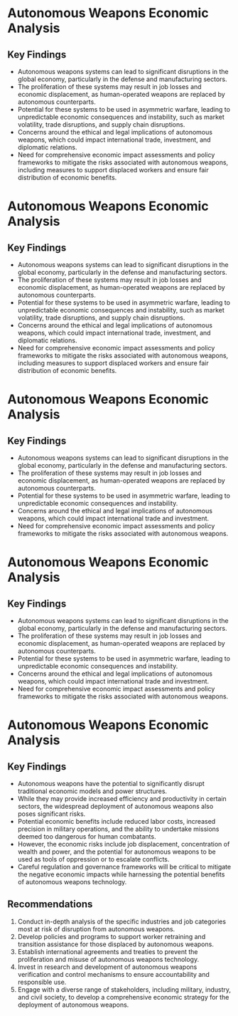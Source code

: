 # Autonomous Weapons Economic Analysis

## Key Findings
- Autonomous weapons systems can lead to significant disruptions in the global economy, particularly in the defense and manufacturing sectors.
- The proliferation of these systems may result in job losses and economic displacement, as human-operated weapons are replaced by autonomous counterparts.
- Potential for these systems to be used in asymmetric warfare, leading to unpredictable economic consequences and instability, such as market volatility, trade disruptions, and supply chain disruptions.
- Concerns around the ethical and legal implications of autonomous weapons, which could impact international trade, investment, and diplomatic relations.
- Need for comprehensive economic impact assessments and policy frameworks to mitigate the risks associated with autonomous weapons, including measures to support displaced workers and ensure fair distribution of economic benefits.
# Autonomous Weapons Economic Analysis

## Key Findings
- Autonomous weapons systems can lead to significant disruptions in the global economy, particularly in the defense and manufacturing sectors.
- The proliferation of these systems may result in job losses and economic displacement, as human-operated weapons are replaced by autonomous counterparts.
- Potential for these systems to be used in asymmetric warfare, leading to unpredictable economic consequences and instability, such as market volatility, trade disruptions, and supply chain disruptions.
- Concerns around the ethical and legal implications of autonomous weapons, which could impact international trade, investment, and diplomatic relations.
- Need for comprehensive economic impact assessments and policy frameworks to mitigate the risks associated with autonomous weapons, including measures to support displaced workers and ensure fair distribution of economic benefits.
# Autonomous Weapons Economic Analysis

## Key Findings
- Autonomous weapons systems can lead to significant disruptions in the global economy, particularly in the defense and manufacturing sectors.
- The proliferation of these systems may result in job losses and economic displacement, as human-operated weapons are replaced by autonomous counterparts.
- Potential for these systems to be used in asymmetric warfare, leading to unpredictable economic consequences and instability.
- Concerns around the ethical and legal implications of autonomous weapons, which could impact international trade and investment.
- Need for comprehensive economic impact assessments and policy frameworks to mitigate the risks associated with autonomous weapons.
# Autonomous Weapons Economic Analysis

## Key Findings
- Autonomous weapons systems can lead to significant disruptions in the global economy, particularly in the defense and manufacturing sectors.
- The proliferation of these systems may result in job losses and economic displacement, as human-operated weapons are replaced by autonomous counterparts.
- Potential for these systems to be used in asymmetric warfare, leading to unpredictable economic consequences and instability.
- Concerns around the ethical and legal implications of autonomous weapons, which could impact international trade and investment.
- Need for comprehensive economic impact assessments and policy frameworks to mitigate the risks associated with autonomous weapons.
# Autonomous Weapons Economic Analysis

## Key Findings
- Autonomous weapons have the potential to significantly disrupt traditional economic models and power structures.
- While they may provide increased efficiency and productivity in certain sectors, the widespread deployment of autonomous weapons also poses significant risks.
- Potential economic benefits include reduced labor costs, increased precision in military operations, and the ability to undertake missions deemed too dangerous for human combatants.
- However, the economic risks include job displacement, concentration of wealth and power, and the potential for autonomous weapons to be used as tools of oppression or to escalate conflicts.
- Careful regulation and governance frameworks will be critical to mitigate the negative economic impacts while harnessing the potential benefits of autonomous weapons technology.

## Recommendations
1. Conduct in-depth analysis of the specific industries and job categories most at risk of disruption from autonomous weapons.
2. Develop policies and programs to support worker retraining and transition assistance for those displaced by autonomous weapons.
3. Establish international agreements and treaties to prevent the proliferation and misuse of autonomous weapons technology.
4. Invest in research and development of autonomous weapons verification and control mechanisms to ensure accountability and responsible use.
5. Engage with a diverse range of stakeholders, including military, industry, and civil society, to develop a comprehensive economic strategy for the deployment of autonomous weapons.
